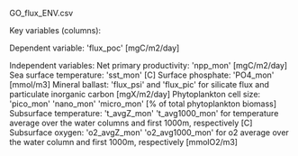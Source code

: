 GO_flux_ENV.csv

Key variables (columns):

Dependent variable: 
'flux_poc' [mgC/m2/day]

Independent variables:
Net primary productivity: 'npp_mon' [mgC/m2/day]
Sea surface temperature: 'sst_mon' [C]
Surface phosphate: 'PO4_mon' [mmol/m3]
Mineral ballast: 'flux_psi' and 'flux_pic' for silicate flux and 
particulate inorganic carbon [mgX/m2/day]
Phytoplankton cell size: 'pico_mon' 'nano_mon' 'micro_mon' [% of total 
phytoplankton biomass]
Subsurface temperature: 't_avgZ_mon' 't_avg1000_mon' for temperature 
average over the water columns and first 1000m, respectively [C]
Subsurface oxygen: 'o2_avgZ_mon' 'o2_avg1000_mon' for o2 average over 
the water column and first 1000m, respectively [mmolO2/m3]


